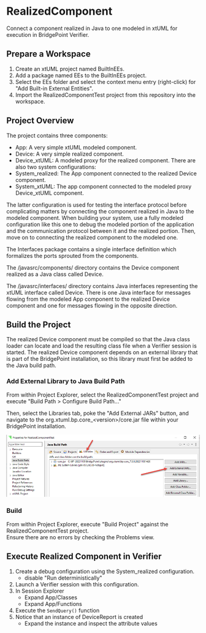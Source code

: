 # RealizedComponent
Connect a component realized in Java to one modeled in xtUML for execution in BridgePoint Verifier.

## Prepare a Workspace
1. Create an xtUML project named BuiltInEEs.
2. Add a package named EEs to the BuiltInEEs project.
3. Select the EEs folder and select the context menu entry (right-click) for "Add Built-in External Entities".
4. Import the RealizedComponentTest project from this repository into the workspace.

## Project Overview
The project contains three components:
  - App: A very simple xtUML modeled component.
  - Device:  A very simple realized component.
  - Device_xtUML:  A modeled proxy for the realized component.
There are also two system configurations:
  - System_realized:  The App component connected to the realized Device component.
  - System_xtUML:  The app component connected to the modeled proxy Device_xtUML component.

The latter configuration is used for testing the interface protocol before complicating matters by
connecting the component realized in Java to the modeled component.  When building your system, use
a fully modeled configuration like this one to debug the modeled portion of the application and the 
communication protocol between it and the realized portion.  Then, move on to connecting the 
realized component to the modeled one.

The Interfaces package contains a single interface definition which formalizes the ports sprouted
from the components.

The /javasrc/components/ directory contains the Device component realized as a Java class 
called Device.

The /javasrc/interfaces/ directory contains Java interfaces representing the xtUML interface
called Device.  There is one Java interface for messages flowing from the modeled App component 
to the realized Device component and one for messages flowing in the opposite direction.

## Build the Project
The realized Device component must be compiled so that the Java class loader can 
locate and load the resulting class file when a Verifier session is started.  The
realized Device component depends on an external library that is part of the BridgePoint
installation, so this library must first be added to the Java build path.

### Add External Library to Java Build Path
From within Project Explorer, select the RealizedComponentTest project and execute
"Build Path > Configure Build Path..."

Then, select the Libraries tab, poke the "Add External JARs" button, and navigate to the
org.xtuml.bp.core_\<version\>/core.jar file within your BridgePoint installation.

![Screen-scrape of Libraries tab in build path configuration](AddExternalJar.png)

### Build
From within Project Explorer, execute "Build Project" against the RealizedComponentTest project.  
Ensure there are no errors by checking the Problems view.

## Execute Realized Component in Verifier
1. Create a debug configuration using the System_realized configuration.
   - disable "Run deterministically"
2. Launch a Verifier session with this configuration.
3. In Session Explorer
   - Expand App/Classes
   - Expand App/Functions
4. Execute the `SendQuery()` function
5. Notice that an instance of DeviceReport is created
   - Expand the instance and inspect the attribute values
